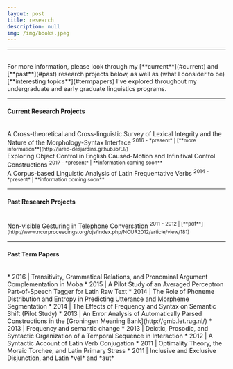 ```yaml
---
layout: post
title: research
description: null
img: /img/books.jpeg
---
```


***
<br>
For more information, please look through my [**current**](#current) and [**past**](#past) research projects below, as well as (what I consider to be) [**interesting topics**](#termpapers) I've explored throughout my undergraduate and early graduate linguistics programs.
<br>

***
<sub></sub>
<a name="current"></a>
<h4>Current Research Projects</h4>  
<br>
A Cross-theoretical and Cross-linguistic Survey of Lexical Integrity and the Nature of the Morphology-Syntax Interface  
<sup>2016 - *present* | [**more information**](http://jared-desjardins.github.io/LI/)</sup>  
<br>
Exploring Object Control in English Caused-Motion and Infinitival Control Constructions  
<sup>2017 - *present* | **information coming soon**</sup>  
<br>
A Corpus-based Linguistic Analysis of Latin Frequentative Verbs  
<sup>2014 - *present* | **information coming soon**</sup>  
<br>

***
<sub></sub>
<a name="past"></a>
<h4>Past Research Projects</h4>  
<br>
Non-visible Gesturing in Telephone Conversation  
<sup>2011 - 2012 | [**pdf**](http://www.ncurproceedings.org/ojs/index.php/NCUR2012/article/view/181)</sup>  
<br>

***
<sub></sub>
<a name="termpapers"></a>
<h4>Past Term Papers</h4>  
<br>
* 2016 | Transitivity, Grammatical Relations, and Pronominal Argument Complementation in Moba
* 2015 | A Pilot Study of an Averaged Perceptron Part-of-Speech Tagger for Latin Raw Text
* 2014 | The Role of Phoneme Distribution and Entropy in Predicting Utterance and Morpheme Segmentation
* 2014 | The Effects of Frequency and Syntax on Semantic Shift (Pilot Study)
* 2013 | An Error Analysis of Automatically Parsed Constructions in the [Groningen Meaning Bank](http://gmb.let.rug.nl/)
* 2013 | Frequency and semantic change
* 2013 | Deictic, Prosodic, and Syntactic Organization of a Temporal Sequence in Interaction
* 2012 | A Syntactic Account of Latin Verb Conjugation
* 2011 | Optimality Theory, the Moraic Torchee, and Latin Primary Stress
* 2011 | Inclusive and Exclusive Disjunction, and Latin *vel* and *aut*
